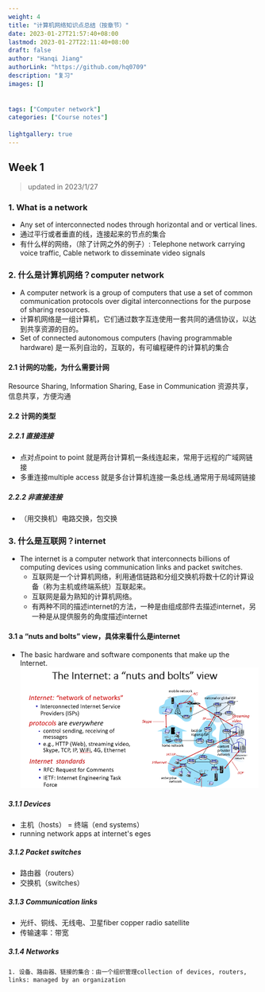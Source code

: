 ```yaml
---
weight: 4
title: "计算机网络知识点总结（按章节）"
date: 2023-01-27T21:57:40+08:00
lastmod: 2023-01-27T22:11:40+08:00
draft: false
author: "Hanqi Jiang"
authorLink: "https://github.com/hq0709"
description: "复习"
images: []


tags: ["Computer network"]
categories: ["Course notes"]

lightgallery: true
---
```


## Week 1
> updated in 2023/1/27

### 1. What is a network
  - Any set of interconnected nodes through horizontal and or vertical lines.
  - 通过平行或者垂直的线，连接起来的节点的集合
  - 有什么样的网络，（除了计网之外的例子）: Telephone network carrying voice traffic, Cable network to disseminate video signals


### 2. 什么是计算机网络？computer network
  - A computer network is a group of computers that use a set of common communication protocols over digital interconnections for the purpose of sharing resources.  
  - 计算机网络是一组计算机，它们通过数字互连使用一套共同的通信协议，以达到共享资源的目的。
  - Set of connected autonomous computers (having programmable hardware) 是一系列自治的，互联的，有可编程硬件的计算机的集合

#### 2.1 计网的功能，为什么需要计网
Resource Sharing, Information Sharing, Ease in Communication 资源共享，信息共享，方便沟通

#### 2.2 计网的类型
##### 2.2.1 直接连接
- 点对点point to point 就是两台计算机一条线连起来，常用于远程的广域网链接
- 多重连接multiple access 就是多台计算机连接一条总线,通常用于局域网链接

##### 2.2.2 非直接连接
- （用交换机）电路交换，包交换

### 3. 什么是互联网？internet
- The internet is a computer network that interconnects billions of computing devices using communication links and packet switches.
  - 互联网是一个计算机网络，利用通信链路和分组交换机将数十亿的计算设备（称为主机或终端系统）互联起来。
  - 互联网是最为熟知的计算机网络。
  - 有两种不同的描述internet的方法，一种是由组成部件去描述internet，另一种是从提供服务的角度描述internet


#### 3.1 a “nuts and bolts” view，具体来看什么是internet
- The basic hardware and software components that make up the Internet.
![what is internet](1.png "nuts and bolts view")

##### 3.1.1 Devices 
- 主机（hosts） = 终端（end systems）
- running network apps at internet's eges


##### 3.1.2 Packet switches
- 路由器（routers）
- 交换机（switches）


##### 3.1.3 Communication links
- 光纤、铜线、无线电、卫星fiber copper radio satellite 
- 传输速率：带宽


##### 3.1.4 Networks 
    1. 设备、路由器、链接的集合：由一个组织管理collection of devices, routers, links: managed by an organization